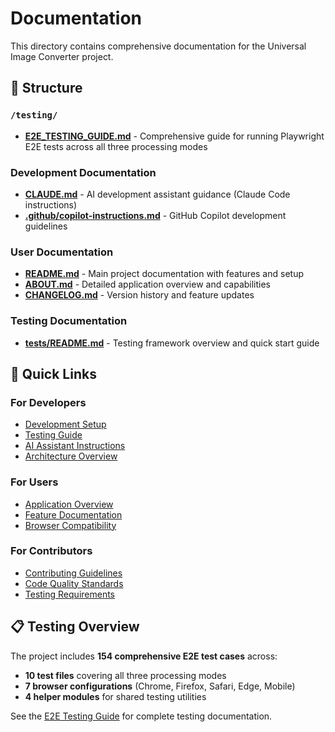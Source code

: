 # Documentation

This directory contains comprehensive documentation for the Universal Image Converter project.

## 📁 Structure

### `/testing/`
- **[E2E_TESTING_GUIDE.md](testing/E2E_TESTING_GUIDE.md)** - Comprehensive guide for running Playwright E2E tests across all three processing modes

### Development Documentation
- **[CLAUDE.md](../CLAUDE.md)** - AI development assistant guidance (Claude Code instructions)
- **[.github/copilot-instructions.md](../.github/copilot-instructions.md)** - GitHub Copilot development guidelines

### User Documentation
- **[README.md](../README.md)** - Main project documentation with features and setup
- **[ABOUT.md](../ABOUT.md)** - Detailed application overview and capabilities
- **[CHANGELOG.md](../CHANGELOG.md)** - Version history and feature updates

### Testing Documentation
- **[tests/README.md](../tests/README.md)** - Testing framework overview and quick start guide

## 🚀 Quick Links

### For Developers
- [Development Setup](../README.md#getting-started)
- [Testing Guide](testing/E2E_TESTING_GUIDE.md)
- [AI Assistant Instructions](../CLAUDE.md)
- [Architecture Overview](../CLAUDE.md#architecture)

### For Users
- [Application Overview](../ABOUT.md)
- [Feature Documentation](../README.md#features)
- [Browser Compatibility](../README.md#browser-support)

### For Contributors
- [Contributing Guidelines](../README.md#contributing)
- [Code Quality Standards](../README.md#code-quality)
- [Testing Requirements](testing/E2E_TESTING_GUIDE.md)

## 📋 Testing Overview

The project includes **154 comprehensive E2E test cases** across:
- **10 test files** covering all three processing modes
- **7 browser configurations** (Chrome, Firefox, Safari, Edge, Mobile)
- **4 helper modules** for shared testing utilities

See the [E2E Testing Guide](testing/E2E_TESTING_GUIDE.md) for complete testing documentation.